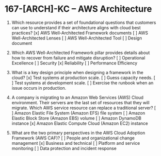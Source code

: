 # 167-[ARCH]-KC – AWS Architecture

1. Which resource provides a set of foundational questions that customers can use to understand if their architecture aligns with cloud best practices?
[x] AWS Well-Architected Framework documents
[ ] AWS Well-Architected Lenses
[ ] AWS Well-Architected Tool
[ ] Design document

2. Which AWS Well-Architected Framework pillar provides details about how to recover from failure and mitigate disruption?
[ ] Operational Excellence
[ ] Security
[x] Reliability
[ ] Performance Efficiency

3. What is a key design principle when designing a framework in the cloud?
[x] Test systems at production scale.
[ ] Guess capacity needs.
[ ] Test systems at development scale.
[ ] Exercise the runbook when an issue occurs in production.

4. A company is migrating to an Amazon Web Services (AWS) Cloud environment. Their servers are the last set of resources that they will migrate. Which AWS service resource can replace a traditional server?
[ ] Amazon Elastic File System (Amazon EFS) file system
[ ] Amazon Elastic Block Store (Amazon EBS) volume
[ ] Amazon DynamoDB instance
[x] Amazon Elastic Compute Cloud (Amazon EC2) instance

5. What are the two primary perspectives in the AWS Cloud Adoption Framework (AWS CAF)?
[ ] People and organizational change management
[x] Business and technical
[ ] Platform and service monitoring
[ ] Data protection and incident response 
